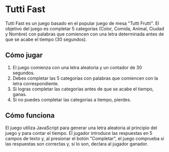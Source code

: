 # Tutti Fast

Tutti Fast es un juego basado en el popular juego de mesa "Tutti Frutti". El objetivo del juego es completar 5 categorías (Color, Comida, Animal, Ciudad y Nombre) con palabras que comiencen con una letra determinada antes de que se acabe el tiempo (30 segundos).

## Cómo jugar

1. El juego comienza con una letra aleatoria y un contador de 30 segundos.
2. Debes completar las 5 categorías con palabras que comiencen con la letra correspondiente.
3. Si logras completar las categorías antes de que se acabe el tiempo, ganas.
4. Si no puedes completar las categorías a tiempo, pierdes.

## Cómo funciona

El juego utiliza JavaScript para generar una letra aleatoria al principio del juego y para contar el tiempo. El jugador introduce las respuestas en 5 campos de texto y, al presionar el botón "Completar", el juego comprueba si las respuestas son correctas y, si lo son, declara al jugador ganador.
